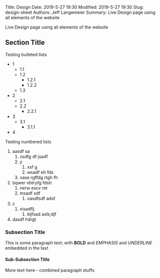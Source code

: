 Title: Design
Date: 2019-5-27 19:30
Modified: 2019-5-27 19:30
Slug: design-sheet
Authors: Jeff Langemeier
Summary: Live Design page using all elements of the website

Live Design page using all elements of the website

## Section Title

Testing bulleted lists

  - 1
    - 1.1
    - 1.2
      - 1.2.1
      - 1.2.2
    - 1.3
  - 2
    - 2.1
    - 2.2
      - 2.2.1
  - 3
    - 3.1
      - 3.1.1
  - 4

Testing numbered lists

  1. aasdf sa
     1. zsdfg df jsadf
     2. y
        1. xsf g
        2. wsadf eh fds
     3. vase rgffdg rtgh fh
  2. bqwer  vbtryfg fdstr
     1. nerw excv ret
     2. msadf sdf
        1. oasdfsdf adsf
  3. c
     1. xisadflj
        1. kljfsad aslk;djf
  4. dasdf hdrgt

### Subsection Title

This is some paragraph text; with **BOLD** and *EMPHASIS* and _UNDERLINE_ embedded in the text

#### Sub-Subsection Title

More text here - combined paragraph stuffs
